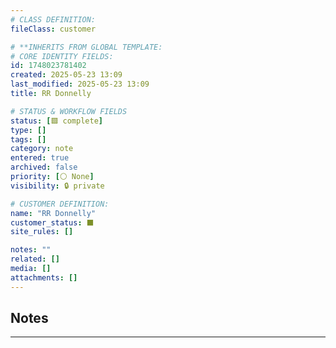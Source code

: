 ```yaml
---
# CLASS DEFINITION:
fileClass: customer

# **INHERITS FROM GLOBAL TEMPLATE:
# CORE IDENTITY FIELDS:
id: 1748023781402
created: 2025-05-23 13:09
last_modified: 2025-05-23 13:09
title: RR Donnelly

# STATUS & WORKFLOW FIELDS
status: [🟩 complete]
type: []
tags: []
category: note
entered: true
archived: false
priority: [⚪ None]
visibility: 🔒 private

# CUSTOMER DEFINITION:
name: "RR Donnelly"
customer_status: ⬛️
site_rules: []

notes: ""
related: []
media: []
attachments: []
---
```


## Notes
---


